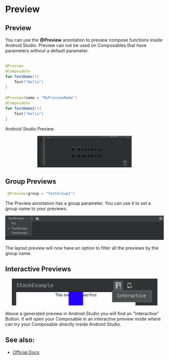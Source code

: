 # Preview
## Preview
You can use the **@Preview** annotation to preview compose functions inside Android Studio.
Preview can not be used on Composables that have parameters without a default parameter.

```kotlin

@Preview
@Composable
fun TextDemo(){
    Text("Hello")
}

@Preview(name = "MyPreviewName")
@Composable
fun TextDemo2(){
    Text("Hello")
}

```
Android Studio Preview
<p align="center">
  <img src ="../../../images/general/preview/ComposePreview.png"  height=100 width=300 />
</p>


## Group Previews

```kotlin
 @Preview(group = "TestGroup1")
```
The Preview annotation has a group parameter. You can use it to set a group name to your previews.
<p align="center">
  <img src ="../../../images/general/preview/grouppreviews.png"   />
</p>

The layout preview will now have an option to filter all the previews by the group name.

## Interactive Previews
<p align="center">
  <img src ="../../../images/general/preview/interactivepreview.png"   />
</p>

Above a generated preview in Android Studio you will find an "Interactive" Button. It will open your Composable in an interactive preview mode where can try your Composable directly inside
Android Studio.


## See also:
* [Official Docs](https://developer.android.com/reference/kotlin/androidx/ui/tooling/preview/Preview)